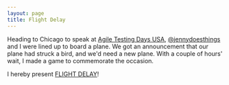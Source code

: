 ```yaml
---
layout: page
title: Flight Delay
---
```


Heading to Chicago to speak at [Agile Testing Days USA](https://agiletestingdays.us/), [@jennydoesthings](https://twitter.com/jennydoesthings) and I were lined up to board a plane. We got an announcement that our plane had struck a bird, and we'd need a new plane. With a couple of hours' wait, I made a game to commemorate the occasion.

I hereby present [FLIGHT DELAY](/public/downloads/pico-8/flight_delay/flight_delay.html)!
